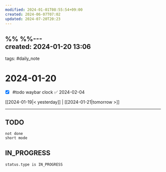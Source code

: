 ```yaml
---
modified: 2024-01-01T08:55:54+09:00
created: 2024-06-07T07:02
updated: 2024-07-20T20:23
---
```

%%  %%---  
created: 2024-01-20 13:06  
---  
tags: #daily_note  
  
# 2024-01-20  

- [x] #todo waybar clock ✅ 2024-02-04
  
  
[[2024-01-19|< yesterday]] | [[2024-01-21|tomorrow >]]  
  
---  
## TODO
```tasks  
not done  
short mode  
```

## IN_PROGRESS
```tasks  
status.type is IN_PROGRESS
```
